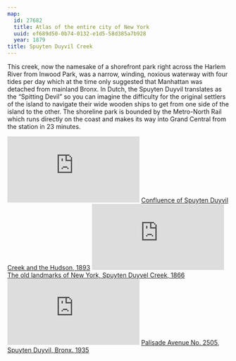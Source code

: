 ```yaml
---
map:
  id: 27682
  title: Atlas of the entire city of New York
  uuid: ef689d50-0b74-0132-e1d5-58d385a7b928
  year: 1879
title: Spuyten Duyvil Creek
---
```

This creek, now the namesake of a shorefront park right across the Harlem River from Inwood Park, was a narrow, winding, noxious waterway with four tides per day which at the time only suggested that Manhattan was detached from mainland Bronx. In Dutch, the Spuyten Duyvil translates as the “Spitting Devil” so you can imagine the difficulty for the original settlers of the island to navigate their wide wooden ships to get from one side of the island to the other. The shoreline park is bounded by the Metro-North Rail which runs directly on the coast and makes its way into Grand Central from the station in 23 minutes.

![](https://images.nypl.org/index.php?id=800205&t=w)
[Confluence of Spuyten Duyvil Creek and the Hudson, 1893](https://digitalcollections.nypl.org/items/510d47e1-2c59-a3d9-e040-e00a18064a99)
![](https://images.nypl.org/index.php?id=800187&t=w)
[The old landmarks of New York, Spuyten Duyvel Creek, 1866](https://digitalcollections.nypl.org/items/510d47e1-2c34-a3d9-e040-e00a18064a99)
![](https://images.nypl.org/index.php?id=482699&t=w)
[Palisade Avenue No. 2505, Spuyten Duyvil, Bronx. 1935](https://digitalcollections.nypl.org/items/510d47d9-4f0b-a3d9-e040-e00a18064a99) 

